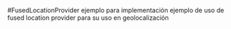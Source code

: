 #FusedLocationProvider ejemplo para implementación
ejemplo de uso de fused location provider para su uso en geolocalización 